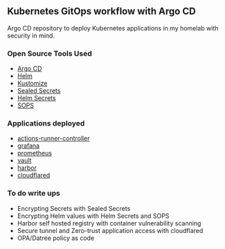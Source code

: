 <!-- ABOUT THE PROJECT -->
## Kubernetes GitOps workflow with Argo CD

Argo CD repository to deploy Kubernetes applications in my homelab with security in mind.

### Open Source Tools Used
* [Argo CD](https://argo-cd.readthedocs.io/en/stable/)
* [Helm](https://helm.sh/)
* [Kustomize](https://kustomize.io/)
* [Sealed Secrets](https://github.com/bitnami-labs/sealed-secrets)
* [Helm Secrets](https://github.com/jkroepke/helm-secrets)
* [SOPS](https://github.com/mozilla/sops)

### Applications deployed
* [actions-runner-controller](https://github.com/actions-runner-controller/actions-runner-controller)
* [grafana](https://grafana.com/)
* [prometheus](https://prometheus.io/)
* [vault](https://www.vaultproject.io/)
* [harbor](http://harbor.io/)
* [cloudflared](https://github.com/cloudflare/cloudflared)

### To do write ups
* Encrypting Secrets with Sealed Secrets
* Encrypting Helm values with Helm Secrets and SOPS
* Harbor self hosted registry with container vulnerability scanning
* Secure tunnel and Zero-trust application access with cloudflared
* OPA/Datree policy as code
